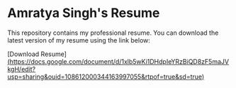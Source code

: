 # Amratya Singh's Resume

This repository contains my professional resume. You can download the latest version of my resume using the link below:

[Download Resume][(https://docs.google.com/document/d/1xlb5wKi1DHdpIeYRzBiQD8zF5maJVkgH/edit?usp=sharing&ouid=108612000344163997055&rtpof=true&sd=true)](https://docs.google.com/document/d/1qydaZsQxGBFagHyKfGb_T63mgl51GZqA/edit?usp=sharing&ouid=108612000344163997055&rtpof=true&sd=true)
